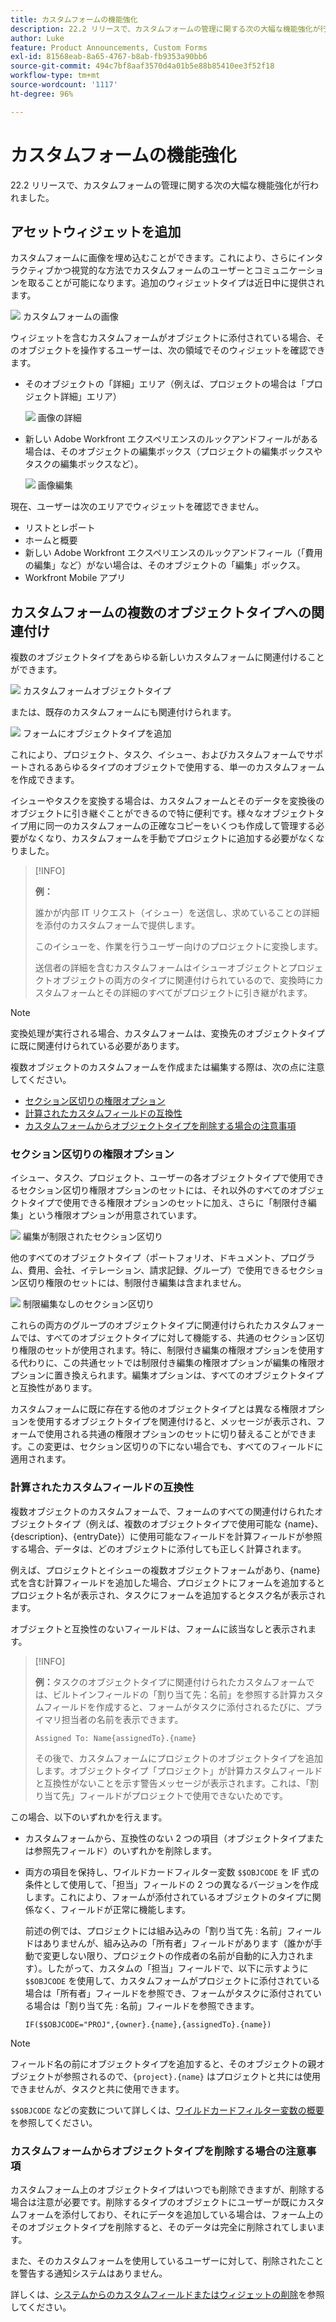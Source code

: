 ```yaml
---
title: カスタムフォームの機能強化
description: 22.2 リリースで、カスタムフォームの管理に関する次の大幅な機能強化が行われました。
author: Luke
feature: Product Announcements, Custom Forms
exl-id: 81568eab-8a65-4767-b8ab-fb9353a90bb6
source-git-commit: 494c7bf8aaf3570d4a01b5e88b85410ee3f52f18
workflow-type: tm+mt
source-wordcount: '1117'
ht-degree: 96%

---
```


# カスタムフォームの機能強化

22.2 リリースで、カスタムフォームの管理に関する次の大幅な機能強化が行われました。

## アセットウィジェットを追加

カスタムフォームに画像を埋め込むことができます。これにより、さらにインタラクティブかつ視覚的な方法でカスタムフォームのユーザーとコミュニケーションを取ることが可能になります。追加のウィジェットタイプは近日中に提供されます。

![&#x200B; カスタムフォームの画像 &#x200B;](assets/image-in-custom-form.png)

ウィジェットを含むカスタムフォームがオブジェクトに添付されている場合、そのオブジェクトを操作するユーザーは、次の領域でそのウィジェットを確認できます。

* そのオブジェクトの「詳細」エリア（例えば、プロジェクトの場合は「プロジェクト詳細」エリア）

  ![&#x200B; 画像の詳細 &#x200B;](assets/see-image-details-page.png)

* 新しい Adobe Workfront エクスペリエンスのルックアンドフィールがある場合は、そのオブジェクトの編集ボックス（プロジェクトの編集ボックスやタスクの編集ボックスなど）。

  ![&#x200B; 画像編集 &#x200B;](assets/image-see-in-edit.png)

現在、ユーザーは次のエリアでウィジェットを確認できません。

* リストとレポート
* ホームと概要
* 新しい Adobe Workfront エクスペリエンスのルックアンドフィール（「費用の編集」など）がない場合は、そのオブジェクトの「編集」ボックス。
* Workfront Mobile アプリ

## カスタムフォームの複数のオブジェクトタイプへの関連付け

複数のオブジェクトタイプをあらゆる新しいカスタムフォームに関連付けることができます。

![&#x200B; カスタムフォームオブジェクトタイプ &#x200B;](assets/new-custom-form-object-types.png)

または、既存のカスタムフォームにも関連付けられます。

![&#x200B; フォームにオブジェクトタイプを追加 &#x200B;](assets/add-object-type-existing-form.png)

これにより、プロジェクト、タスク、イシュー、およびカスタムフォームでサポートされるあらゆるタイプのオブジェクトで使用する、単一のカスタムフォームを作成できます。

イシューやタスクを変換する場合は、カスタムフォームとそのデータを変換後のオブジェクトに引き継ぐことができるので特に便利です。様々なオブジェクトタイプ用に同一のカスタムフォームの正確なコピーをいくつも作成して管理する必要がなくなり、カスタムフォームを手動でプロジェクトに追加する必要がなくなりました。

>[!INFO]
>
>**例：**
>
>誰かが内部 IT リクエスト（イシュー）を送信し、求めていることの詳細を添付のカスタムフォームで提供します。
>
>このイシューを、作業を行うユーザー向けのプロジェクトに変換します。
>
>送信者の詳細を含むカスタムフォームはイシューオブジェクトとプロジェクトオブジェクトの両方のタイプに関連付けられているので、変換時にカスタムフォームとその詳細のすべてがプロジェクトに引き継がれます。

>[!NOTE]
>
>変換処理が実行される場合、カスタムフォームは、変換先のオブジェクトタイプに既に関連付けられている必要があります。

複数オブジェクトのカスタムフォームを作成または編集する際は、次の点に注意してください。

* [セクション区切りの権限オプション](#permission-options-for-section-breaks)
* [計算されたカスタムフィールドの互換性](#calculated-custom-field-compatibility)
* [カスタムフォームからオブジェクトタイプを削除する場合の注意事項](#caution-about-deleting-an-object-type-from-a-custom-form)

### セクション区切りの権限オプション

イシュー、タスク、プロジェクト、ユーザーの各オブジェクトタイプで使用できるセクション区切り権限オプションのセットには、それ以外のすべてのオブジェクトタイプで使用できる権限オプションのセットに加え、さらに「制限付き編集」という権限オプションが用意されています。

![&#x200B; 編集が制限されたセクション区切り &#x200B;](assets/section-break-permissions-limited-edit.png)

他のすべてのオブジェクトタイプ（ポートフォリオ、ドキュメント、プログラム、費用、会社、イテレーション、請求記録、グループ）で使用できるセクション区切り権限のセットには、制限付き編集は含まれません。

![&#x200B; 制限編集なしのセクション区切り &#x200B;](assets/section-break-permissions-no-limited-edit.png)

これらの両方のグループのオブジェクトタイプに関連付けられたカスタムフォームでは、すべてのオブジェクトタイプに対して機能する、共通のセクション区切り権限のセットが使用されます。特に、制限付き編集の権限オプションを使用する代わりに、この共通セットでは制限付き編集の権限オプションが編集の権限オプションに置き換えられます。編集オプションは、すべてのオブジェクトタイプと互換性があります。

カスタムフォームに既に存在する他のオブジェクトタイプとは異なる権限オプションを使用するオブジェクトタイプを関連付けると、メッセージが表示され、フォームで使用される共通の権限オプションのセットに切り替えることができます。この変更は、セクション区切りの下にない場合でも、すべてのフィールドに適用されます。

### 計算されたカスタムフィールドの互換性

複数オブジェクトのカスタムフォームで、フォームのすべての関連付けられたオブジェクトタイプ（例えば、複数のオブジェクトタイプで使用可能な {name}、{description}、{entryDate}）に使用可能なフィールドを計算フィールドが参照する場合、データは、どのオブジェクトに添付しても正しく計算されます。

例えば、プロジェクトとイシューの複数オブジェクトフォームがあり、{name} 式を含む計算フィールドを追加した場合、プロジェクトにフォームを追加するとプロジェクト名が表示され、タスクにフォームを追加するとタスク名が表示されます。

オブジェクトと互換性のないフィールドは、フォームに該当なしと表示されます。

>[!INFO]
>
>**例：**&#x200B;タスクのオブジェクトタイプに関連付けられたカスタムフォームでは、ビルトインフィールドの「割り当て先：名前」を参照する計算カスタムフィールドを作成すると、フォームがタスクに添付されるたびに、プライマリ担当者の名前を表示できます。
>
>```
>Assigned To: Name{assignedTo}.{name}
>```
>
>その後で、カスタムフォームにプロジェクトのオブジェクトタイプを追加します。オブジェクトタイプ「プロジェクト」が計算カスタムフィールドと互換性がないことを示す警告メッセージが表示されます。これは、「割り当て先」フィールドがプロジェクトで使用できないためです。

この場合、以下のいずれかを行えます。

* カスタムフォームから、互換性のない 2 つの項目（オブジェクトタイプまたは参照先フィールド）のいずれかを削除します。
* 両方の項目を保持し、ワイルドカードフィルター変数 `$$OBJCODE` を IF 式の条件として使用して、「担当」フィールドの 2 つの異なるバージョンを作成します。これにより、フォームが添付されているオブジェクトのタイプに関係なく、フィールドが正常に機能します。

  前述の例では、プロジェクトには組み込みの「割り当て先 : 名前」フィールドはありませんが、組み込みの「所有者」フィールドがあります（誰かが手動で変更しない限り、プロジェクトの作成者の名前が自動的に入力されます）。したがって、カスタムの「担当」フィールドで、以下に示すように `$$OBJCODE` を使用して、カスタムフォームがプロジェクトに添付されている場合は「所有者」フィールドを参照でき、フォームがタスクに添付されている場合は「割り当て先 : 名前」フィールドを参照できます。

  ```
  IF($$OBJCODE="PROJ",{owner}.{name},{assignedTo}.{name})
  ```

>[!NOTE]
>
>  フィールド名の前にオブジェクトタイプを追加すると、そのオブジェクトの親オブジェクトが参照されるので、`{project}.{name}` はプロジェクトと共には使用できませんが、タスクと共に使用できます。


`$$OBJCODE` などの変数について詳しくは、[ワイルドカードフィルター変数の概要](/help/quicksilver/reports-and-dashboards/reports/reporting-elements/understand-wildcard-filter-variables.md)を参照してください。

### カスタムフォームからオブジェクトタイプを削除する場合の注意事項

カスタムフォーム上のオブジェクトタイプはいつでも削除できますが、削除する場合は注意が必要です。削除するタイプのオブジェクトにユーザーが既にカスタムフォームを添付しており、それにデータを追加している場合は、フォーム上のそのオブジェクトタイプを削除すると、そのデータは完全に削除されてしまいます。

また、そのカスタムフォームを使用しているユーザーに対して、削除されたことを警告する通知システムはありません。

詳しくは、[システムからのカスタムフィールドまたはウィジェットの削除](/help/quicksilver/administration-and-setup/customize-workfront/create-manage-custom-forms/delete-a-custom-field.md)を参照してください。
